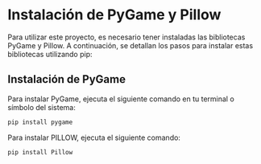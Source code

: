 # Instalación de PyGame y Pillow

Para utilizar este proyecto, es necesario tener instaladas las bibliotecas PyGame y Pillow. A continuación, se detallan los pasos para instalar estas bibliotecas utilizando pip:

## Instalación de PyGame

Para instalar PyGame, ejecuta el siguiente comando en tu terminal o símbolo del sistema:

```bash
pip install pygame
```
Para instalar PILLOW, ejecuta el siguiente comando: 
```bash
pip install Pillow
```
